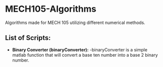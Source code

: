 # MECH105-Algorithms
Algorithms made for MECH 105 utilizing different numerical methods.

## List of Scripts:

* **Binary Converter (binaryConverter):**
-binaryConverter is a simple matlab function that will convert a base ten number into a base 2 binary number.  
 


